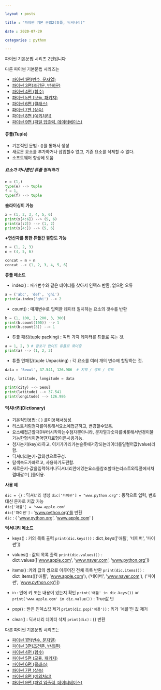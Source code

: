 ```yaml
---

layout : posts

title : "파이썬 기본 문법2(튜플, 딕셔너리)"

date : 2020-07-29

categories : python

---
```


파이썬 기본문법 시리즈 2편입니다

다른 파이썬 기본문법 시리즈는
- [파이썬 1편(변수, 문자열)](https://pkt369.github.io/pythonBasic1/)
- [파이썬 3편(조건문, 반복문)](https://pkt369.github.io/pythonBasic3/)
- [파이썬 4편 (함수)](https://pkt369.github.io/pythonBasic4/)
- [파이썬 5편 (모듈, 패키지)](https://pkt369.github.io/pythonBasic5/)
- [파이썬 6편 (클래스)](https://pkt369.github.io/pythonBasic6/)
- [파이썬 7편 (상속)](https://pkt369.github.io/pythonBasic7/)
- [파이썬 8편 (예외처리)](https://pkt369.github.io/pythonBasic8/)
- [파이썬 9편 (파일 입출력, 데이터베이스)](https://pkt369.github.io/pythonBasic9/)


<h4>튜플(Tuple)</h4>

- 기본적인 문법 : ()를 통해서 생성
- 새로운 요소를 추가하거나 삽입할수 없고, 기존 요소를 삭제할 수 없다.
- 소프트웨어 향상에 도움

##### 요소가 하나뿐인 튜플 정의하기 #####

```python
e = (1,)
type(e) --> tuple
f = 1,
type(f) --> tuple
```

**슬라이싱이 가능**
```python
x = (1, 2, 3, 4, 5, 6)
print(x[4:6]) --> (5, 6)
print(x[:2]) --> (1, 2)
print(x[4:]) --> (5, 6)
```

**+연산자를 통한 튜플간 결합도 가능**
```python
m = (1, 2, 3)
n = (4, 5, 6)

concat = m + n
concat --> (1, 2, 3, 4, 5, 6)
```

**튜플 메소드**
- index() : 매개변수와 같은 데이터를 찾아서 인덱스 반환, 없으면 오류

```python
a = ('abc', 'def', 'ghi')
print(a.index('ghi') --> 2
```

- count() : 매개변수로 입력한 데이터 일치하는 요소의 갯수를 반환

```python
b = (1, 100, 2, 200, 3, 300)
print(b.count(100)) --> 1
print(b.count(3)) --> 1
```

- 튜플 패킹(tuple packing) : 여러 가지 데이터를 튜플로 묶는 것.

```python
a = 1, 2, 3 # 괄호가 없어도 튜플로 묶어줌
print(a) --> (1, 2, 3)
```

- 튜플 언패킹(tuple Unpacking) : 각 요소를 여러 개의 변수에 할당하는 것.

```python
data = 'Seoul', 37.541, 126.986  # 지역 / 경도 / 위도

city, latitude, longitude = data

print(city) --> Seoul
print(latitude) --> 37.541
print(longitude) --> 126.986
```

<h4>딕셔너리(Dictionary)</h4>

- 기본적인용법: { } 를이용해서생성.
- 리스트처럼첨자를이용해서요소에접근하고, 변경할수있음.
- 요소에접근할때0부터시작하는수첨자뿐아니라, 문자열과숫자를비롯해서변경이불가능한형식이면어떤자료형이든사용가능.
- 첨자는키(key)라하고, 이키가가리키는슬롯에저장되는데이터를일컬어값(value)라함.
- 딕셔너리는키-값의쌍으로구성.
- 탐색속도가빠르고, 사용하기도편함.
- 새로운키-값을입력하거나딕셔너리안에있는요소를참조할때는리스트와튜플에서처럼대괄호[ ]를이용.


**사용 예**

`dic = {}` : 딕셔너리 생성
`dic['파이썬'] = "www.python.org"` : 동적으로 입력, 번호대신 문자로 키값 가능  
`dic['애플'] = 'www.apple.com'`  
`dic['파이썬']` : 'www.python.org'를 반환  
`dic` : { 'www.python.org', 'www.apple.com' }  

**딕서녀리 메소드**

- keys() : 키의 목록 출력
`print(dic.keys())` : dict_keys(['애플', '네이버', '파이썬'])

- values() : 값의 목록 출력
`print(dic.values())` : dict_values(['www.apple.com', 'www.naver.com', 'www.python.org'])

- items() :키와 값의 쌍으로 이루어진 전체 목록 반환
`print(dic.items())` : dict_items([('애플', 'www.apple.com'), ('네이버', 'www.naver.com'), ('파이썬', 'www.python.org')])

- in : 안에 키 또는 내용이 있는지 확인
`print('애플' in dic.keys())` or `print('www.apple.com' in dic.value())` : True값 반

- pop() : 받은 인덱스값 제거
`print(dic.pop('애플'))` : 키가 '애플'인 값 제거

- clear() : 딕셔너리 데이터 삭제
`print(dic)` : {} 반환

다른 파이썬 기본문법 시리즈는
- [파이썬 1편(변수, 문자열)](https://pkt369.github.io/pythonBasic1/)
- [파이썬 3편(조건문, 반복문)](https://pkt369.github.io/pythonBasic3/)
- [파이썬 4편 (함수)](https://pkt369.github.io/pythonBasic4/)
- [파이썬 5편 (모듈, 패키지)](https://pkt369.github.io/pythonBasic5/)
- [파이썬 6편 (클래스)](https://pkt369.github.io/pythonBasic6/)
- [파이썬 7편 (상속)](https://pkt369.github.io/pythonBasic7/)
- [파이썬 8편 (예외처리)](https://pkt369.github.io/pythonBasic8/)
- [파이썬 9편 (파일 입출력, 데이터베이스)](https://pkt369.github.io/pythonBasic9/)
